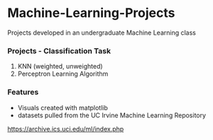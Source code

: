 # Machine-Learning-Projects
Projects developed in an undergraduate Machine Learning class

### Projects - Classification Task
1. KNN (weighted, unweighted)
2. Perceptron Learning Algorithm

### Features
- Visuals created with matplotlib
- datasets pulled from the UC Irvine Machine Learning Repository

https://archive.ics.uci.edu/ml/index.php
